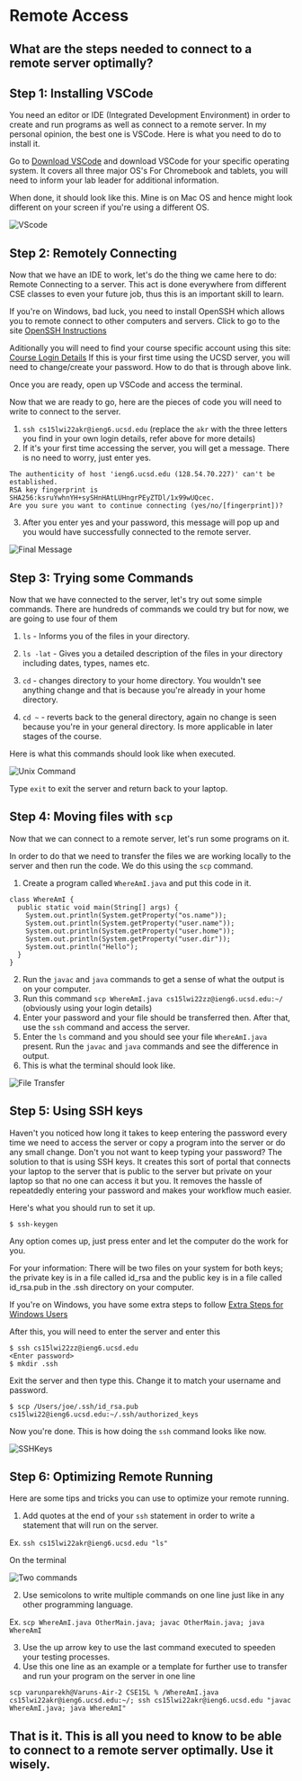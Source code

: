 # Remote Access

## What are the steps needed to connect to a remote server optimally?



## **Step 1: Installing VSCode**

You need an editor or IDE (Integrated Development Environment) in order to create and run programs as well as connect to a remote server. In my personal opinion, the best one is VSCode. Here is what you need to do to install it.

Go to [Download VSCode](https://code.visualstudio.com/) and download VSCode for your specific operating system. It covers all three major OS's For Chromebook and tablets, you will need to inform your lab leader for additional information.

When done, it should look like this. Mine is on Mac OS and hence might look different on your screen if you're using a different OS.

![VScode](Vscode.png)

## **Step 2: Remotely Connecting**

Now that we have an IDE to work, let's do the thing we came here to do: Remote Connecting to a server. This act is done everywhere from different CSE classes to even your future job, thus this is an important skill to learn.

If you're on Windows, bad luck, you need to install OpenSSH which allows you to remote connect to other computers and servers. 
Click to go to the site [OpenSSH Instructions](https://docs.microsoft.com/en-us/windows-server/administration/openssh/openssh_install_firstuse)

Aditionally you will need to find your course specific account using this site: [Course Login Details](https://sdacs.ucsd.edu/~icc/index.php)
If this is your first time using the UCSD server, you will need to change/create your password. How to do that is through above link.

Once you are ready, open up VSCode and access the terminal.

Now that we are ready to go, here are the pieces of code you will need to write to connect to the server.

1. ```ssh cs15lwi22akr@ieng6.ucsd.edu``` (replace the ```akr``` with the three letters you find in your own login details, refer above for more details)
2. If it's your first time accessing the server, you will get a message. There is no need to worry, just enter yes. 
```
The authenticity of host 'ieng6.ucsd.edu (128.54.70.227)' can't be established.
RSA key fingerprint is SHA256:ksruYwhnYH+sySHnHAtLUHngrPEyZTDl/1x99wUQcec.
Are you sure you want to continue connecting (yes/no/[fingerprint])? 
```
3. After you enter yes and your password, this message will pop up and you would have successfully connected to the remote server.

![Final Message](RemoteConnecting.png)

## **Step 3: Trying some Commands**

Now that we have connected to the server, let's try out some simple commands. 
There are hundreds of commands we could try but for now, we are going to use four of them 

1. ```ls``` - Informs you of the files in your directory.

2. ```ls -lat``` - Gives you a detailed description of the files in your directory including dates, types, names etc.

3. ```cd``` - changes directory to your home directory. You wouldn't see anything change and that is because you're already in your home directory.

4. ```cd ~``` - reverts back to the general directory, again no change is seen because you're in your general directory. Is more applicable in later stages of the course.

Here is what this commands should look like when executed.

![Unix Command](TerminalUnix.png)

Type ```exit``` to exit the server and return back to your laptop.

## **Step 4: Moving files with ```scp```**

Now that we can connect to a remote server, let's run some programs on it.

In order to do that we need to transfer the files we are working locally to the server and then run the code. We do this using the ```scp``` command.

1. Create a program called ```WhereAmI.java``` and put this code in it.

```
class WhereAmI {
  public static void main(String[] args) {
    System.out.println(System.getProperty("os.name"));
    System.out.println(System.getProperty("user.name"));
    System.out.println(System.getProperty("user.home"));
    System.out.println(System.getProperty("user.dir"));
    System.out.println("Hello");
  }
}
```
2. Run the ```javac``` and ```java``` commands to get a sense of what the output is on your computer.
3. Run this command ```scp WhereAmI.java cs15lwi22zz@ieng6.ucsd.edu:~/``` (obviously using your login details)
4. Enter your password and your file should be transferred then. After that, use the ```ssh``` command and access the server.
5. Enter the ```ls``` command and you should see your file ```WhereAmI.java``` present. Run the ```javac``` and ```java``` commands and see the difference in output.
6. This is what the terminal should look like.

![File Transfer](SCPTransfer.png)

## **Step 5: Using SSH keys**

Haven't you noticed how long it takes to keep entering the password every time we need to access the server or copy a program into the server or do any small change. Don't you not want to keep typing your password? The solution to that is using SSH keys. It creates this sort of portal that connects your laptop to the server that is public to the server but private on your laptop so that no one can access it but you. It removes the hassle of repeatdedly entering your password and makes your workflow much easier.

Here's what you should run to set it up.

```
$ ssh-keygen
```

Any option comes up, just press enter and let the computer do the work for you.

For your information: There will be two files on your system for both keys; the private key is in a file called id_rsa and the public key is in a file called id_rsa.pub in the .ssh directory on your computer.

If you're on Windows, you have some extra steps to follow [Extra Steps for Windows Users](https://docs.microsoft.com/en-us/windows-server/administration/openssh/openssh_keymanagement#user-key-generation)

After this, you will need to enter the server and enter this

```
$ ssh cs15lwi22zz@ieng6.ucsd.edu
<Enter password>
$ mkdir .ssh
```
Exit the server and then type this. Change it to match your username and password.

```
$ scp /Users/joe/.ssh/id_rsa.pub cs15lwi22@ieng6.ucsd.edu:~/.ssh/authorized_keys
```
Now you're done. This is how doing the ```ssh``` command looks like now.

![SSHKeys](SSHKey.png)



## **Step 6: Optimizing Remote Running**

Here are some tips and tricks you can use to optimize your remote running.

1. Add quotes at the end of your ```ssh``` statement in order to write a statement that will run on the server.

Ex. ```ssh cs15lwi22akr@ieng6.ucsd.edu "ls"```

On the terminal

![Two commands](Combine.png)

2. Use semicolons to write multiple commands on one line just like in any other programming language.

Ex. ```scp WhereAmI.java OtherMain.java; javac OtherMain.java; java WhereAmI```

3. Use the up arrow key to use the last command executed to speeden your testing processes.
4. Use this one line as an example or a template for further use to transfer and run your program on the server in one line 

```scp varunparekh@Varuns-Air-2 CSE15L % /WhereAmI.java cs15lwi22akr@ieng6.ucsd.edu:~/; ssh cs15lwi22akr@ieng6.ucsd.edu "javac WhereAmI.java; java WhereAmI"```

## **That is it. This is all you need to know to be able to connect to a remote server optimally. Use it wisely.**
